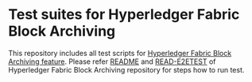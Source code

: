 # Test suites for Hyperledger Fabric Block Archiving

This repository includes all test scripts for [Hyperledger Fabric Block Archiving feature](https://github.com/hyperledger-labs/fabric-block-archiving).
Please refer [README](https://github.com/hyperledger-labs/fabric-block-archiving/blob/master/README.md) and [READ-E2ETEST](https://github.com/hyperledger-labs/fabric-block-archiving/blob/master/README-E2ETEST.md) of Hyperledger Fabric Block Archiving repository for steps how to run test.